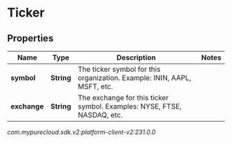 # Ticker


## Properties

| Name | Type | Description | Notes |
| ------------ | ------------- | ------------- | ------------- |
| **symbol** | **String** | The ticker symbol for this organization. Example: ININ, AAPL, MSFT, etc. |  |
| **exchange** | **String** | The exchange for this ticker symbol. Examples: NYSE, FTSE, NASDAQ, etc. |  |




_com.mypurecloud.sdk.v2:platform-client-v2:231.0.0_
